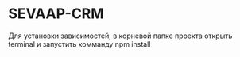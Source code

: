 # SEVAAP-CRM

Для установки зависимостей, в корневой папке проекта открыть terminal и запустить комманду npm install
